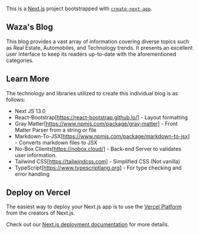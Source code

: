 This is a [Next.js](https://nextjs.org/) project bootstrapped with [`create-next-app`](https://github.com/vercel/next.js/tree/canary/packages/create-next-app).

## Waza's Blog

This blog provides a vast array of information covering diverse topics such as Real Estate, Automobiles, and Technology trends. It presents an excellent user interface to keep its readers up-to-date with the aforementioned categories.



## Learn More
The technology and libraries utilized to create this individual blog is as follows:
- Next JS 13.0
- React-Bootstrap[https://react-bootstrap.github.io/] - Layout formatting
- Gray Matter[https://www.npmjs.com/package/gray-matter] - Front Matter Parser from a string or file
- Markdown-To-JSX[https://www.npmjs.com/package/markdown-to-jsx] - Converts markdown files to JSX
- No-Box Clients[https://nobox.cloud/] - Back-end Server to validates user information.
- Tailwind CSS[https://tailwindcss.com] - Simplified CSS (Not vanilla)
- TypeScript[https://www.typescriptlang.org] - For type checking and error handling

## Deploy on Vercel

The easiest way to deploy your Next.js app is to use the [Vercel Platform](https://vercel.com/new?utm_medium=default-template&filter=next.js&utm_source=create-next-app&utm_campaign=create-next-app-readme) from the creators of Next.js.

Check out our [Next.js deployment documentation](https://nextjs.org/docs/deployment) for more details.
